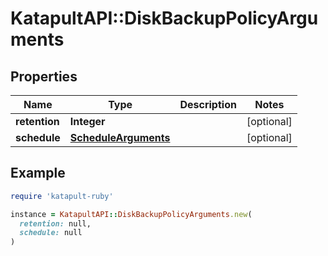 # KatapultAPI::DiskBackupPolicyArguments

## Properties

| Name | Type | Description | Notes |
| ---- | ---- | ----------- | ----- |
| **retention** | **Integer** |  | [optional] |
| **schedule** | [**ScheduleArguments**](ScheduleArguments.md) |  | [optional] |

## Example

```ruby
require 'katapult-ruby'

instance = KatapultAPI::DiskBackupPolicyArguments.new(
  retention: null,
  schedule: null
)
```

